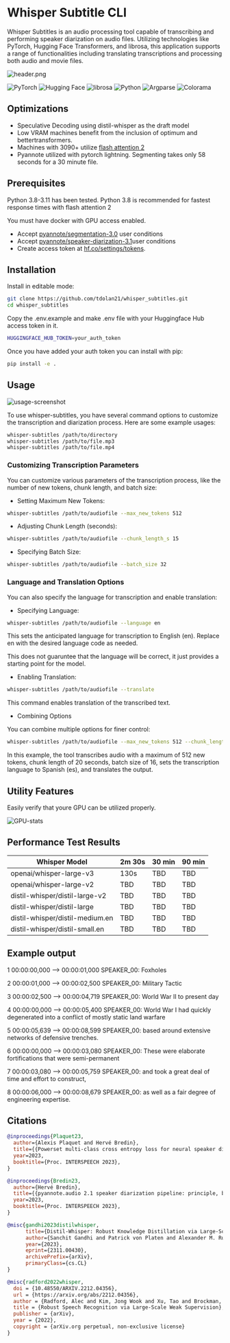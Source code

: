 # Whisper Subtitle CLI

Whisper Subtitles is an audio processing tool capable of transcribing and performing speaker diarization on audio files. Utilizing technologies like PyTorch, Hugging Face Transformers, and librosa, this application supports a range of functionalities including translating transcriptions and processing both audio and movie files.

![header.png](files/header.png)

![PyTorch](https://img.shields.io/badge/PyTorch-red.svg) ![Hugging Face](https://img.shields.io/badge/Hugging_Face-orange.svg) ![librosa](https://img.shields.io/badge/librosa-yellowgreen.svg) ![Python](https://img.shields.io/badge/Python-3776AB.svg?&logo=python&logoColor=white) ![Argparse](https://img.shields.io/badge/Argparse-007ACC.svg?&logo=gnu-bash&logoColor=white) ![Colorama](https://img.shields.io/badge/Colorama-FFD43B.svg?&logo=python&logoColor=blue)

## Optimizations

+ Speculative Decoding using distil-whisper as the draft model
+ Low VRAM machines benefit from the inclusion of optimum and bettertransformers.
+ Machines with 3090+ utilize [flash attention 2](https://github.com/Dao-AILab/flash-attention)
+ Pyannote utilized with pytorch lightning. Segmenting takes only 58 seconds for a 30 minute file.

## Prerequisites

Python 3.8-3.11 has been tested. 
Python 3.8 is recommended for fastest response times with flash attention 2

You must have docker with GPU access enabled.

+ Accept [pyannote/segmentation-3.0](https://hf.co/pyannote/segmentation-3.0) user conditions
+ Accept [pyannote/speaker-diarization-3.1](https://hf.co/pyannote-speaker-diarization-3.1)user conditions
+ Create access token at [hf.co/settings/tokens](https://huggingface.co/settings/tokens).

## Installation

Install in editable mode:

```bash
git clone https://github.com/tdolan21/whisper_subtitles.git
cd whisper_subtitles
```
Copy the .env.example and make .env file with your Huggingface Hub access token in it.

```bash
HUGGINGFACE_HUB_TOKEN=your_auth_token
```

Once you have added your auth token you can install with pip:

```bash
pip install -e .
```

## Usage

![usage-screenshot](files/usage.png)

To use whisper-subtitles, you have several command options to customize the transcription and diarization process. Here are some example usages:

```bash
whisper-subtitles /path/to/directory
whisper-subtitles /path/to/file.mp3
whisper-subtitles /path/to/file.mp4
```
### Customizing Transcription Parameters

You can customize various parameters of the transcription process, like the number of new tokens, chunk length, and batch size:

+ Setting Maximum New Tokens:

```bash
whisper-subtitles /path/to/audiofile --max_new_tokens 512
```
+ Adjusting Chunk Length (seconds):

```bash
whisper-subtitles /path/to/audiofile --chunk_length_s 15
```
+ Specifying Batch Size:

```bash
whisper-subtitles /path/to/audiofile --batch_size 32
```


### Language and Translation Options

You can also specify the language for transcription and enable translation:

+ Specifying Language:

```bash
whisper-subtitles /path/to/audiofile --language en
```

This sets the anticipated language for transcription to English (en). Replace en with the desired language code as needed.

This does not guaruntee that the language will be correct, it just provides a starting point for the model.

+ Enabling Translation:

```bash
whisper-subtitles /path/to/audiofile --translate
```
This command enables translation of the transcribed text.

+ Combining Options

You can combine multiple options for finer control:

```bash
whisper-subtitles /path/to/audiofile --max_new_tokens 512 --chunk_length_s 20 --batch_size 16 --language es --translate
```

In this example, the tool transcribes audio with a maximum of 512 new tokens, chunk length of 20 seconds, batch size of 16, sets the transcription language to Spanish (es), and translates the output.

## Utility Features

Easily verify that youre GPU can be utilized properly.

![GPU-stats](files/gpu_information.png)

## Performance Test Results

| Whisper Model                  | 2m 30s | 30 min | 90 min |
|--------------------------------|--------|--------|--------|
| openai/whisper-large-v3        | 130s   | TBD    | TBD    |
| openai/whisper-large-v2        | TBD    | TBD    | TBD    |
| distil-whisper/distil-large-v2 | TBD    | TBD    | TBD    |
| distil-whisper/distil-large    | TBD    | TBD    | TBD    |
| distil-whisper/distil-medium.en| TBD    | TBD    | TBD    |
| distil-whisper/distil-small.en | TBD    | TBD    | TBD    |


## Example output

1
00:00:00,000 --> 00:00:01,000
SPEAKER_00:  Foxholes

2
00:00:01,000 --> 00:00:02,500
SPEAKER_00:  Military Tactic

3
00:00:02,500 --> 00:00:04,719
SPEAKER_00:  World War II to present day

4
00:00:00,000 --> 00:00:05,400
SPEAKER_00:  World War I had quickly degenerated into a conflict of mostly static land warfare

5
00:00:05,639 --> 00:00:08,599
SPEAKER_00:  based around extensive networks of defensive trenches.

6
00:00:00,000 --> 00:00:03,080
SPEAKER_00:  These were elaborate fortifications that were semi-permanent

7
00:00:03,080 --> 00:00:05,759
SPEAKER_00:  and took a great deal of time and effort to construct,

8
00:00:06,000 --> 00:00:08,679
SPEAKER_00:  as well as a fair degree of engineering expertise.

## Citations

```bibtex
@inproceedings{Plaquet23,
  author={Alexis Plaquet and Hervé Bredin},
  title={{Powerset multi-class cross entropy loss for neural speaker diarization}},
  year=2023,
  booktitle={Proc. INTERSPEECH 2023},
}
```

```bibtex
@inproceedings{Bredin23,
  author={Hervé Bredin},
  title={{pyannote.audio 2.1 speaker diarization pipeline: principle, benchmark, and recipe}},
  year=2023,
  booktitle={Proc. INTERSPEECH 2023},
}
```

```bibtex
@misc{gandhi2023distilwhisper,
      title={Distil-Whisper: Robust Knowledge Distillation via Large-Scale Pseudo Labelling}, 
      author={Sanchit Gandhi and Patrick von Platen and Alexander M. Rush},
      year={2023},
      eprint={2311.00430},
      archivePrefix={arXiv},
      primaryClass={cs.CL}
}
```

```bibtex
@misc{radford2022whisper,
  doi = {10.48550/ARXIV.2212.04356},
  url = {https://arxiv.org/abs/2212.04356},
  author = {Radford, Alec and Kim, Jong Wook and Xu, Tao and Brockman, Greg and McLeavey, Christine and Sutskever, Ilya},
  title = {Robust Speech Recognition via Large-Scale Weak Supervision},
  publisher = {arXiv},
  year = {2022},
  copyright = {arXiv.org perpetual, non-exclusive license}
}
```
